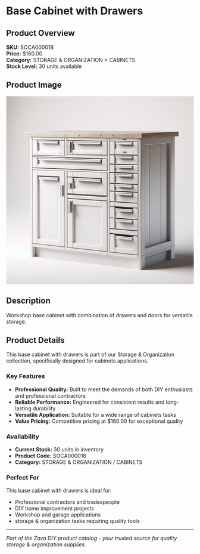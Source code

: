 # Base Cabinet with Drawers

## Product Overview

**SKU:** SOCA000018  
**Price:** $160.00  
**Category:** STORAGE & ORGANIZATION > CABINETS  
**Stock Level:** 30 units available  

## Product Image

![Base Cabinet with Drawers](https://raw.githubusercontent.com/microsoft/ai-tour-26-zava-diy-dataset-plus-mcp/refs/heads/main/images/storage_%26_organization_cabinets_base_cabinet_with_drawers_20250620_221757.png)

## Description

Workshop base cabinet with combination of drawers and doors for versatile storage.

## Product Details

This base cabinet with drawers is part of our Storage & Organization collection, specifically designed for cabinets applications. 

### Key Features

- **Professional Quality:** Built to meet the demands of both DIY enthusiasts and professional contractors
- **Reliable Performance:** Engineered for consistent results and long-lasting durability
- **Versatile Application:** Suitable for a wide range of cabinets tasks
- **Value Pricing:** Competitive pricing at $160.00 for exceptional quality

### Availability

- **Current Stock:** 30 units in inventory
- **Product Code:** SOCA000018
- **Category:** STORAGE & ORGANIZATION / CABINETS

### Perfect For

This base cabinet with drawers is ideal for:
- Professional contractors and tradespeople
- DIY home improvement projects  
- Workshop and garage applications
- storage & organization tasks requiring quality tools

---

*Part of the Zava DIY product catalog - your trusted source for quality storage & organization supplies.*
